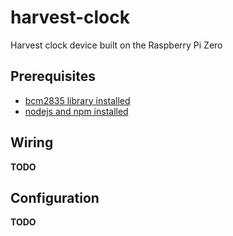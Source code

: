 # harvest-clock
Harvest clock device built on the Raspberry Pi Zero

## Prerequisites

 - [bcm2835 library installed](http://www.airspayce.com/mikem/bcm2835/)
 - [nodejs and npm installed](http://raspberrypi.stackexchange.com/a/37976/45163)

## Wiring

**TODO**

## Configuration

**TODO**
